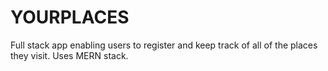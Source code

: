 # YOURPLACES
Full stack app enabling users to register and keep track of all of the places they visit. Uses MERN stack.
